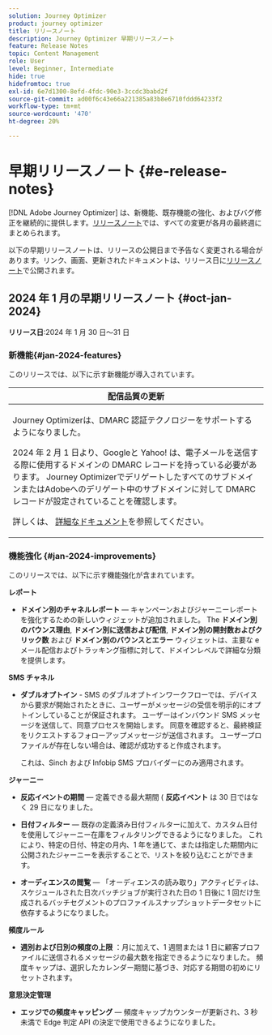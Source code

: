 ```yaml
---
solution: Journey Optimizer
product: journey optimizer
title: リリースノート
description: Journey Optimizer 早期リリースノート
feature: Release Notes
topic: Content Management
role: User
level: Beginner, Intermediate
hide: true
hidefromtoc: true
exl-id: 6e7d1300-8efd-4fdc-90e3-3ccdc3babd2f
source-git-commit: ad00f6c43e66a221385a83b8e6710fddd64233f2
workflow-type: tm+mt
source-wordcount: '470'
ht-degree: 20%

---
```


# 早期リリースノート {#e-release-notes}

[!DNL Adobe Journey Optimizer] は、新機能、既存機能の強化、およびバグ修正を継続的に提供します。[リリースノート](release-notes.md)では、すべての変更が各月の最終週にまとめられます。

以下の早期リリースノートは、リリースの公開日まで予告なく変更される場合があります。リンク、画面、更新されたドキュメントは、リリース日に[リリースノート](release-notes.md)で公開されます。

## 2024 年 1 月の早期リリースノート {#oct-jan-2024}

**リリース日**:2024 年 1 月 30 日～31 日

### 新機能{#jan-2024-features}

このリリースでは、以下に示す新機能が導入されています。


<table>
<thead>
<tr>
<th><strong>配信品質の更新</strong><br/></th>
</tr>
</thead>
<tbody>
<tr>
<td>
<p>Journey Optimizerは、DMARC 認証テクノロジーをサポートするようになりました。</p>
<p>2024 年 2 月 1 日より、Googleと Yahoo! は、電子メールを送信する際に使用するドメインの DMARC レコードを持っている必要があります。 Journey OptimizerでデリゲートしたすべてのサブドメインまたはAdobeへのデリゲート中のサブドメインに対して DMARC レコードが設定されていることを確認します。</p>
<!--img src="assets/channel-reports.png"/-->
<p>詳しくは、 <a href="../configuration/dmarc-record-update.md">詳細なドキュメント</a>を参照してください。</p>
</tr>
</tbody>
</table>



### 機能強化 {#jan-2024-improvements}

このリリースでは、以下に示す機能強化が含まれています。

**レポート**

* **ドメイン別のチャネルレポート**  — キャンペーンおよびジャーニーレポートを強化するための新しいウィジェットが追加されました。 The **ドメイン別のバウンス理由**, **ドメイン別に送信および配信**, **ドメイン別の開封数およびクリック数** および **ドメイン別のバウンスとエラー** ウィジェットは、主要な e メール配信およびトラッキング指標に対して、ドメインレベルで詳細な分類を提供します。

**SMS チャネル**

* **ダブルオプトイン** - SMS のダブルオプトインワークフローでは、デバイスから要求が開始されたときに、ユーザーがメッセージの受信を明示的にオプトインしていることが保証されます。 ユーザーはインバウンド SMS メッセージを送信して、同意プロセスを開始します。 同意を確認すると、最終検証をリクエストするフォローアップメッセージが送信されます。 ユーザープロファイルが存在しない場合は、確認が成功すると作成されます。

  これは、Sinch および Infobip SMS プロバイダーにのみ適用されます。

**ジャーニー**

* **反応イベントの期間**  — 定義できる最大期間 ( **反応イベント** は 30 日ではなく 29 日になりました。

* **日付フィルター**  — 既存の定義済み日付フィルターに加えて、カスタム日付を使用してジャーニー在庫をフィルタリングできるようになりました。 これにより、特定の日付、特定の月内、1 年を通じて、または指定した期間内に公開されたジャーニーを表示することで、リストを絞り込むことができます。

* **オーディエンスの閲覧**   — 「オーディエンスの読み取り」アクティビティは、スケジュールされた日次バッチジョブが実行された日の 1 日後に 1 回だけ生成されるバッチセグメントのプロファイルスナップショットデータセットに依存するようになりました。

**頻度ルール**

* **週別および日別の頻度の上限** ：月に加えて、1 週間または 1 日に顧客プロファイルに送信されるメッセージの最大数を指定できるようになりました。 頻度キャップは、選択したカレンダー期間に基づき、対応する期間の初めにリセットされます。


**意思決定管理**

* **エッジでの頻度キャッピング**  — 頻度キャップカウンターが更新され、3 秒未満で Edge 判定 API の決定で使用できるようになりました。